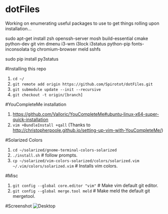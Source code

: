# dotFiles

Working on enumerating useful packages to use to get things rolling upon installation...

sudo apt-get install zsh openssh-server mosh build-essential cmake python-dev git vim dmenu i3-wm i3lock i3status python-pip fonts-inconsolata tig chromium-browser meld sshfs

sudo pip install py3status

#Installing this repo
1. `cd ~/`
2. `git remote add origin https://github.com/Spirotot/dotFiles.git`
3. `git submodule update --init --recursive`
4. `git checkout -t origin/[branch]`


#YouCompleteMe installation
1. https://github.com/Valloric/YouCompleteMe#ubuntu-linux-x64-super-quick-installation
2. `vim +BundleInstall +qall` (Thanks to http://christopherpoole.github.io/setting-up-vim-with-YouCompleteMe/)

#Solarized Colors
1. `cd ~/solarized/gnome-terminal-colors-solarized`
2. `./install.sh` # follow prompts.
3. `cp ~/solarized/vim-colors-solarized/colors/solarized.vim ~/.vim/colors/solarized.vim` # Installs vim colors.

#Misc
1. `git config --global core.editor "vim"` # Make vim default git editor.
2. `git config --global merge.tool meld` # Make meld the default git mergetool.

#Screenshot
![Desktop](https://blog.spirotot.com/content/images/2015/04/desktop2.png)
